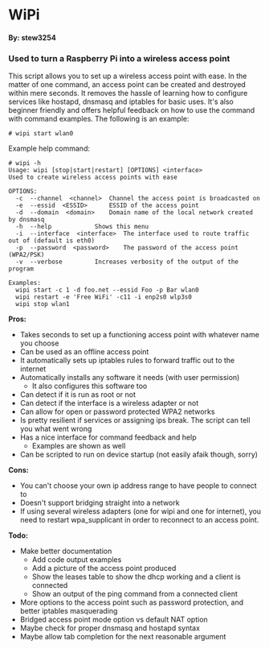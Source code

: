 # WiPi
#### By: stew3254

### Used to turn a Raspberry Pi into a wireless access point

This script allows you to set up a wireless access point with ease. In the matter of one command, an access point can be created and destroyed within mere seconds. It removes the hassle of learning how to configure services like hostapd, dnsmasq and iptables for basic uses. It's also beginner friendly and offers helpful feedback on how to use the command with command examples. The following is an example:

```
# wipi start wlan0
```

Example help command:

```
# wipi -h
Usage: wipi [stop|start|restart] [OPTIONS] <interface>
Used to create wireless access points with ease

OPTIONS:
  -c  --channel  <channel>	Channel the access point is broadcasted on
  -e  --essid  <ESSID>		ESSID of the access point
  -d  --domain  <domain>	Domain name of the local network created by dnsmasq
  -h  --help			Shows this menu
  -i  --interface  <interface>	The interface used to route traffic out of (default is eth0)
  -p  --password  <password>	The password of the access point (WPA2/PSK)
  -v  --verbose			Increases verbosity of the output of the program

Examples:
  wipi start -c 1 -d foo.net --essid Foo -p Bar wlan0
  wipi restart -e 'Free WiFi' -c11 -i enp2s0 wlp3s0
  wipi stop wlan1
```

**Pros:**
* Takes seconds to set up a functioning access point with whatever name you choose
* Can be used as an offline access point
* It automatically sets up iptables rules to forward traffic out to the internet
* Automatically installs any software it needs (with user permission)
  * It also configures this software too
* Can detect if it is run as root or not
* Can detect if the interface is a wireless adapter or not
* Can allow for open or password protected WPA2 networks
* Is pretty resilient if services or assigning ips break. The script can tell you what went wrong
* Has a nice interface for command feedback and help
  * Examples are shown as well
* Can be scripted to run on device startup (not easily afaik though, sorry)

**Cons:**
* You can't choose your own ip address range to have people to connect to
* Doesn't support bridging straight into a network
* If using several wireless adapters (one for wipi and one for internet), you need to restart wpa_supplicant in order to reconnect to an access point.

**Todo:**
* Make better documentation
  * Add code output examples
  * Add a picture of the access point produced
  * Show the leases table to show the dhcp working and a client is connected
  * Show an output of the ping command from a connected client
* More options to the access point such as password protection, and better iptables masquerading
* Bridged access point mode option vs default NAT option
* Maybe check for proper dnsmasq and hostapd syntax
* Maybe allow tab completion for the next reasonable argument
